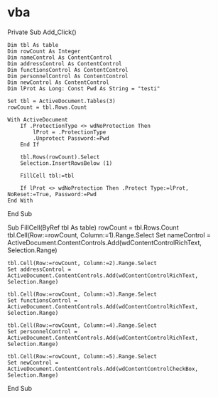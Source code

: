 # vba

Private Sub Add_Click()

    Dim tbl As table
    Dim rowCount As Integer
    Dim nameControl As ContentControl
    Dim addressControl As ContentControl
    Dim functionsControl As ContentControl
    Dim personnelControl As ContentControl
    Dim newControl As ContentControl
    Dim lProt As Long: Const Pwd As String = "testi"

    Set tbl = ActiveDocument.Tables(3)
    rowCount = tbl.Rows.Count

    With ActiveDocument
        If .ProtectionType <> wdNoProtection Then
            lProt = .ProtectionType
            .Unprotect Password:=Pwd
        End If
        
        tbl.Rows(rowCount).Select
        Selection.InsertRowsBelow (1)
    
        FillCell tbl:=tbl
        
        If lProt <> wdNoProtection Then .Protect Type:=lProt, NoReset:=True, Password:=Pwd
    End With
End Sub

Sub FillCell(ByRef tbl As table)
    rowCount = tbl.Rows.Count
    tbl.Cell(Row:=rowCount, Column:=1).Range.Select
    Set nameControl = ActiveDocument.ContentControls.Add(wdContentControlRichText, Selection.Range)
    
    tbl.Cell(Row:=rowCount, Column:=2).Range.Select
    Set addressControl = ActiveDocument.ContentControls.Add(wdContentControlRichText, Selection.Range)
    
    tbl.Cell(Row:=rowCount, Column:=3).Range.Select
    Set functionsControl = ActiveDocument.ContentControls.Add(wdContentControlRichText, Selection.Range)
    
    tbl.Cell(Row:=rowCount, Column:=4).Range.Select
    Set personnelControl = ActiveDocument.ContentControls.Add(wdContentControlRichText, Selection.Range)
    
    tbl.Cell(Row:=rowCount, Column:=5).Range.Select
    Set newControl = ActiveDocument.ContentControls.Add(wdContentControlCheckBox, Selection.Range)
End Sub
